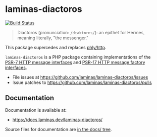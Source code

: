 # laminas-diactoros

[![Build Status](https://github.com/laminas/laminas-diactoros/workflows/Continuous%20Integration/badge.svg)](https://github.com/laminas/laminas-diactoros/actions?query=workflow%3A"Continuous+Integration")

> Diactoros (pronunciation: `/dɪʌktɒrɒs/`): an epithet for Hermes, meaning literally, "the messenger."

This package supercedes and replaces [phly/http](https://github.com/phly/http).

`laminas-diactoros` is a PHP package containing implementations of the
[PSR-7 HTTP message interfaces](https://github.com/php-fig/fig-standards/blob/master/accepted/PSR-7-http-message.md)
and [PSR-17 HTTP message factory interfaces](https://www.php-fig.org/psr/psr-17).

* File issues at https://github.com/laminas/laminas-diactoros/issues
* Issue patches to https://github.com/laminas/laminas-diactoros/pulls

## Documentation

Documentation is available at:

- https://docs.laminas.dev/laminas-diactoros/

Source files for documentation are [in the docs/ tree](docs/).
